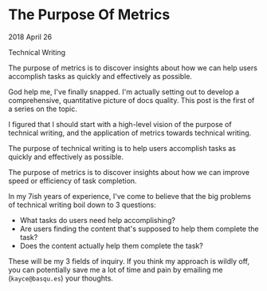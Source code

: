 <h1 id="title">The Purpose Of Metrics</h1>

<p id="time">
  <time datetime="2018-04-26">2018 April 26</time>
</p>

<p id="category">
  Technical Writing
</p>

<p id="summary">
  The purpose of metrics is to discover insights about how we can help users
  accomplish tasks as quickly and effectively as possible.
</p>

God help me, I've finally snapped. I'm actually setting out to develop a comprehensive,
quantitative picture of docs quality. This post is the first of a series on the topic.

I figured that I should start with a high-level vision of the purpose of technical writing,
and the application of metrics towards technical writing.

The purpose of technical writing is to help users accomplish tasks as quickly and
effectively as possible.

The purpose of metrics is to discover insights about how we can improve speed or efficiency
of task completion.

In my 7ish years of experience, I've come to believe that the big problems of technical
writing boil down to 3 questions:

* What tasks do users need help accomplishing?
* Are users finding the content that's supposed to help them complete the task?
* Does the content actually help them complete the task?

These will be my 3 fields of inquiry. If you think my approach is wildly off, you can
potentially save me a lot of time and pain by emailing me (`kayce@basqu.es`) your thoughts.
